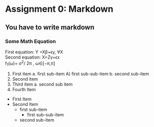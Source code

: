 # Assignment 0: Markdown
## You have to write markdown
### Some Math Equation      
   First equation: Y =Xβ+ϵy, ∀X  
   Second equation: X=Zγ+ϵx     
   f<sub>1</sub>(ω)=
σ<sup>2</sup>/
2π
, ω∈[−π,π]
1. First item a. first sub-item A) first sub-sub-item b. second sub-item
2. Second item
3. Third item a. second sub item
4. Fourth Item

* First Item
* Second Item  
   * first sub-item  
     * first sub-sub-item   
   * second sub-item  



